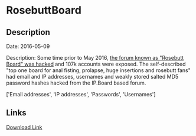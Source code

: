 # RosebuttBoard

## Description

Date: 2016-05-09

Description:
Some time prior to May 2016, <a href="https://motherboard.vice.com/read/rosebuttboard-ip-board" target="_blank" rel="noopener">the forum known as &quot;Rosebutt Board&quot; was hacked</a> and 107k accounts were exposed. The self-described &quot;top one board for anal fisting, prolapse, huge insertions and rosebutt fans&quot; had email and IP addresses, usernames and weakly stored salted MD5 password hashes hacked from the IP.Board based forum.


['Email addresses', 'IP addresses', 'Passwords', 'Usernames']

## Links

[Download Link](https://link-to.net/1229997/869.822385625427/dynamic/?r=cm9zZWJ1dHRib2FyZC5jb20=)